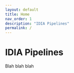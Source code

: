 ```yaml
---
layout: default
title: Home
nav_order: 1
description: "IDIA Pipelines"
permalink: /
---
```


# IDIA Pipelines


Blah blah blah
